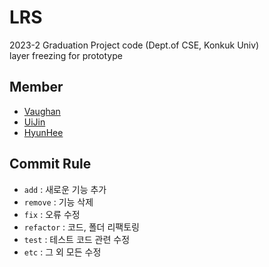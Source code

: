 # LRS
2023-2 Graduation Project code (Dept.of CSE, Konkuk Univ)   
layer freezing for prototype

## Member
- [Vaughan](https://github.com/webb-c)
- [UiJin](https://github.com/youuijin)
- [HyunHee](https://github.com/aesa117)

## Commit Rule
- `add` : 새로운 기능 추가
- `remove` : 기능 삭제  
- `fix` : 오류 수정  
- `refactor` : 코드, 폴더 리팩토링
- `test` : 테스트 코드 관련 수정
- `etc` : 그 외 모든 수정
